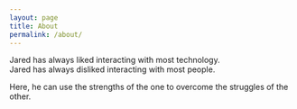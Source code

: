 ```yaml
---
layout: page
title: About
permalink: /about/
---
```


Jared has always liked interacting with most technology.  
Jared has always disliked interacting with most people.

Here, he can use the strengths of the one to overcome the struggles of the other.
